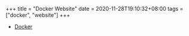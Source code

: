 +++
title = "Docker Website"
date = 2020-11-28T19:10:32+08:00
tags = ["docker", "website"]
+++



* [Docker](https://www.docker.com/)